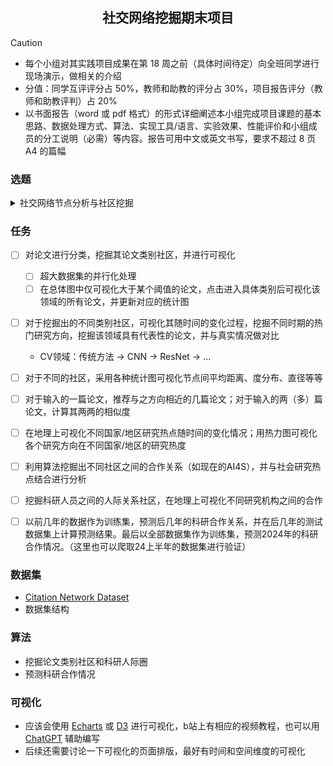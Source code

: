 <h2 align="center">社交网络挖掘期末项目</h2>

> [!CAUTION]
> - 每个小组对其实践项目成果在第 18 周之前（具体时间待定）向全班同学进行现场演示，做相关的介绍   
> - 分值：同学互评评分占 50%，教师和助教的评分占 30%，项目报告评分（教师和助教评判）占 20%   
> - 以书面报告（word 或 pdf 格式）的形式详细阐述本小组完成项目课题的基本思路、数据处理方式、算法、实现工具/语言、实验效果、性能评价和小组成员的分工说明（必需）等内容。报告可用中文或英文书写，要求不超过 8 页 A4 的篇幅

### 选题

<details>
<summary> 社交网络节点分析与社区挖掘 </summary>

- a. 应用某种社区挖掘算法划分网络中的不同社区，并用可视化技术展现出（具体展示工具不做硬性要求）。
- b. 对网络做进一步分析，例如应用各种节点的中心性度量算法将最具影响力/权威性/中枢性的节点识别并凸显出来，通过图、表等形式展现网络的各种属性度量结果（如节点间平均距离、度分布、图/社区的直径、网络结构演化等）。
- c. 附加任务（非必做，可任选其一）：
  - 链接预测：利用网络数据集提供的信息，设计一种机器学习模型预测网络中边的形成，同时说明预测模型性能评价的方法和结果。针对不同网络数据集，链接预测可对应不同的应用任务，如好友预测、科研合作预测、购买行为预测等。
  - 节点分类：设计一种模型判别网络中各节点的类别，同时说明模型性能评价的方法和结果。根据实际数据集可以实现二分类或多分类。

</details>

### 任务

- [ ] 对论文进行分类，挖掘其论文类别社区，并进行可视化
  - [ ] 超大数据集的并行化处理
  - [ ] 在总体图中仅可视化大于某个阈值的论文，点击进入具体类别后可视化该领域的所有论文，并更新对应的统计图
- [ ] 对于挖掘出的不同类别社区，可视化其随时间的变化过程，挖掘不同时期的热门研究方向，挖掘该领域具有代表性的论文，并与真实情况做对比
  - CV领域：传统方法 -> CNN -> ResNet -> ...
- [ ] 对于不同的社区，采用各种统计图可视化节点间平均距离、度分布、直径等等
- [ ] 对于输入的一篇论文，推荐与之方向相近的几篇论文；对于输入的两（多）篇论文，计算其两两的相似度
- [ ] 在地理上可视化不同国家/地区研究热点随时间的变化情况；用热力图可视化各个研究方向在不同国家/地区的研究热度 
- [ ] 利用算法挖掘出不同社区之间的合作关系（如现在的AI4S），并与社会研究热点结合进行分析
- [ ] 挖掘科研人员之间的人际关系社区，在地理上可视化不同研究机构之间的合作
- [ ] 以前几年的数据作为训练集，预测后几年的科研合作关系，并在后几年的测试数据集上计算预测结果。最后以全部数据集作为训练集，预测2024年的科研合作情况。（这里也可以爬取24上半年的数据集进行验证）


### 数据集

- [Citation Network Dataset](https://www.aminer.cn/citation)
- 数据集结构

### 算法

- 挖掘论文类别社区和科研人际圈
- 预测科研合作情况

### 可视化

- 应该会使用 [Echarts](https://echarts.apache.org/) 或 [D3](https://d3js.org/) 进行可视化，b站上有相应的视频教程，也可以用 [ChatGPT](https://chat.openai.com/) 辅助编写
- 后续还需要讨论一下可视化的页面排版，最好有时间和空间维度的可视化